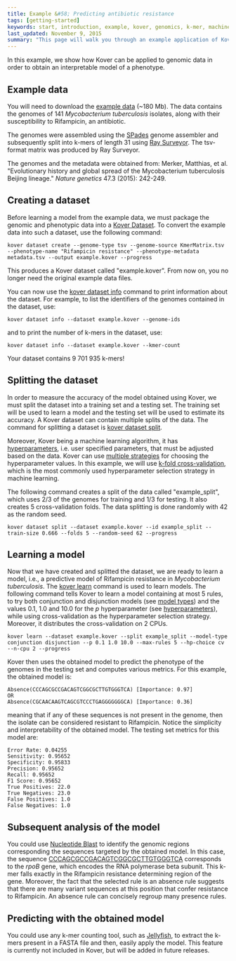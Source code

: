 ```yaml
---
title: Example &#58; Predicting antibiotic resistance
tags: [getting-started]
keywords: start, introduction, example, kover, genomics, k-mer, machine learning
last_updated: November 9, 2015
summary: "This page will walk you through an example application of Kover."
---
```


In this example, we show how Kover can be applied to genomic data in order to obtain an interpretable model of a phenotype.

## Example data

You will need to download the [example data](http://graal.ift.ulaval.ca/adrouin/kover-example-data.zip) (~180 Mb). The data contains the genomes of 141 *Mycobacterium 
tuberculosis* isolates, along with their susceptibility to Rifampicin, an antibiotic.

The genomes were assembled using the [SPades](http://bioinf.spbau.ru/spades) genome assembler and subsequently split into
k-mers of length 31 using [Ray Surveyor](https://github.com/zorino/RaySurveyor-Tutorial). The tsv-format matrix was produced
by Ray Surveyor.

The genomes and the metadata were obtained from: Merker, Matthias, et al. "Evolutionary history and global spread of the Mycobacterium tuberculosis Beijing lineage." *Nature genetics* 47.3 (2015): 242-249.

## Creating a dataset

Before learning a model from the example data, we must package the genomic and phenotypic data into a [Kover Dataset](). 
To convert the example data into such a dataset, use the following command:

```
kover dataset create --genome-type tsv --genome-source KmerMatrix.tsv --phenotype-name "Rifampicin resistance" --phenotype-metadata metadata.tsv --output example.kover --progress
```

This produces a Kover dataset called "example.kover". From now on, you no longer need the original example data files.

You can now use the [kover dataset info](todo) command to print information about the dataset. For example, to list the identifiers
of the genomes contained in the dataset, use:

```
kover dataset info --dataset example.kover --genome-ids
```

and to print the number of k-mers in the dataset, use:

```
kover dataset info --dataset example.kover --kmer-count
```

Your dataset contains 9 701 935 k-mers!

## Splitting the dataset

In order to measure the accuracy of the model obtained using Kover, we must split the dataset into a training set and a 
testing set. The training set will be used to learn a model and the testing set will be used to estimate its accuracy.
A Kover dataset can contain multiple splits of the data. The command for splitting a dataset is [kover dataset split](todo).

Moreover, Kover being a machine learning algorithm, it has [hyperparameters](todo), i.e. user specified parameters, that must
be adjusted based on the data. Kover can use [multiple strategies](todo) for choosing the hyperparameter values. In this example, we
will use [k-fold cross-validation](https://en.wikipedia.org/wiki/Cross-validation_(statistics)#k-fold_cross-validation), 
which is the most commonly used hyperparameter selection strategy in machine learning.

The following command creates a split of the data called "example_split", which uses 2/3 of the genomes for training and
1/3 for testing. It also creates 5 cross-validation folds. The data splitting is done randomly with 42 as the random seed.

```
kover dataset split --dataset example.kover --id example_split --train-size 0.666 --folds 5 --random-seed 62 --progress
```

## Learning a model

Now that we have created and splitted the dataset, we are ready to learn a model, i.e., a predictive model of Rifampicin resistance in *Mycobacterium tuberculosis*. 
The [kover learn]() command is used to learn models. 
The following command tells Kover to learn a model containing at most 5 rules, to try both
conjunction and disjunction models (see [model types](todo)) and the values 0.1, 1.0 and 10.0 for the *p* 
hyperparameter (see [hyperparameters](todo)), while using cross-validation as the hyperparameter selection strategy. 
Moreover, it distributes the cross-validation on 2 CPUs.

```
kover learn --dataset example.kover --split example_split --model-type conjunction disjunction --p 0.1 1.0 10.0 --max-rules 5 --hp-choice cv --n-cpu 2 --progress
```

Kover then uses the obtained model to predict the phenotype of the genomes in the testing set and computes various metrics.
For this example, the obtained model is:

```
Absence(CCCAGCGCCGACAGTCGGCGCTTGTGGGTCA) [Importance: 0.97]
OR
Absence(CGCAACAAGTCAGCGTCCCTGAGGGGGGGCA) [Importance: 0.36]
```

meaning that if any of these sequences is not present in the genome, then the isolate can be considered resistant to Rifampicin.
Notice the simplicity and interpretability of the obtained model. 
The testing set metrics for this model are:

```
Error Rate: 0.04255
Sensitivity: 0.95652
Specificity: 0.95833
Precision: 0.95652
Recall: 0.95652
F1 Score: 0.95652
True Positives: 22.0
True Negatives: 23.0
False Positives: 1.0
False Negatives: 1.0
```

## Subsequent analysis of the model

You could use [Nucleotide Blast](https://blast.ncbi.nlm.nih.gov/Blast.cgi?PAGE_TYPE=BlastSearch) to identify the genomic regions corresponding the sequences targeted by the obtained model. 
In this case, the sequence [CCCAGCGCCGACAGTCGGCGCTTGTGGGTCA](https://www.ncbi.nlm.nih.gov/nucleotide/746590776?from=80&to=110) corresponds to the *rpoB* gene, which encodes the RNA polymerase
beta subunit. This k-mer falls exactly in the Rifampicin resistance determining region of the gene. Moreover, the fact
that the selected rule is an absence rule suggests that there are many variant sequences at this position that confer
resistance to Rifampicin. An absence rule can concisely regroup many presence rules.

## Predicting with the obtained model

You could use any k-mer counting tool, such as [Jellyfish](https://github.com/gmarcais/Jellyfish), to extract the k-mers present in a FASTA file and then, easily apply the model.
This feature is currently not included in Kover, but will be added in future releases.
